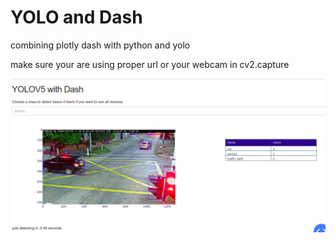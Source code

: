 # YOLO and Dash
combining plotly dash with python and yolo

make sure your are using proper url or your webcam in cv2.capture


![alt text](https://github.com/titopuertolara/yolodash/blob/main/Selection_092.png?raw=true)

